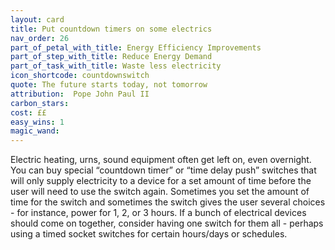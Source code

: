 ```yaml
---
layout: card
title: Put countdown timers on some electrics
nav_order: 26
part_of_petal_with_title: Energy Efficiency Improvements
part_of_step_with_title: Reduce Energy Demand
part_of_task_with_title: Waste less electricity
icon_shortcode: countdownswitch
quote: The future starts today, not tomorrow
attribution:  Pope John Paul II
carbon_stars: 
cost: ££
easy_wins: 1
magic_wand: 
---
```


<p>Electric heating, urns, sound equipment often get left on, even overnight.  You can buy special “countdown timer” or “time delay push” switches that will only supply electricity to a device for a set amount of time before the user will need to use the switch again. Sometimes you set the amount of time for the switch and sometimes the switch gives the user several choices - for instance, power for 1, 2, or 3 hours. If a bunch of electrical devices should come on together, consider having one switch for them all - perhaps using a timed socket switches for certain hours/days or schedules.</p> 
